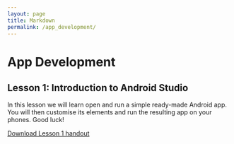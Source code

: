 ```yaml
---
layout: page
title: Markdown
permalink: /app_development/
---
```


# App Development

## Lesson 1: Introduction to Android Studio
In this lesson we will learn open and run a simple ready-made Android app. You will then customise its elements and run the resulting app on your phones. Good luck!

<a href="/nextgenprog/app_development/android_lesson1_handout.pptx" download>
	Download Lesson 1 handout
</a>

